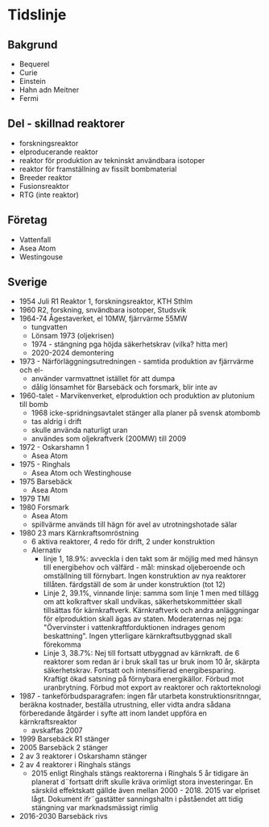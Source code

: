 # Tidslinje

## Bakgrund
* Bequerel
* Curie
* Einstein
* Hahn adn Meitner
* Fermi

## Del - skillnad reaktorer
* forskningsreaktor
* elproducerande reaktor
* reaktor för produktion av tekninskt användbara isotoper
* reaktor för framställning av fissilt bombmaterial
* Breeder reaktor
* Fusionsreaktor
* RTG (inte reaktor)

## Företag
* Vattenfall
* Asea Atom
* Westingouse

## Sverige
* 1954 Juli R1 Reaktor 1, forskningsreaktor, KTH Sthlm
* 1960 R2, forskning, snvändbara isotoper, Studsvik 
* 1964-74 Ågestaverket, el 10MW, fjärrvärme 55MW
  * tungvatten
  * Lönsam 1973 (oljekrisen) 
  * 1974 - stängning pga höjda säkerhetskrav (vilka? hitta mer)
  * 2020-2024 demontering
* 1973 - Närförläggningsutredningen - samtida produktion av fjärrvärme och el-
  * använder varmvattnet istället för att dumpa
  * dålig lönsamhet för Barsebäck och forsmark, blir inte av
* 1960-talet - Marvikenverket, elproduktion och produktion av plutonium till bomb
  * 1968 icke-spridningsavtalet stänger alla planer på svensk atombomb
  * tas aldrig i drift
  * skulle använda naturligt uran
  * användes som oljekraftverk (200MW) till 2009
* 1972 - Oskarshamn 1
  * Asea Atom
* 1975 - Ringhals
  * Asea Atom och Westinghouse
* 1975 Barsebäck
  * Asea Atom
* 1979 TMI
* 1980 Forsmark
  * Asea Atom
  * spillvärme används till hägn för avel av utrotningshotade sälar
* 1980 23 mars Kärnkraftsomröstning
  * 6 aktiva reaktorer, 4 redo för drift, 2 under konstruktion
  * Alernativ
    * linje 1, 18.9%: avveckla i den takt som är möjlig med med hänsyn till energibehov och välfärd - mål: minskad oljeberoende och omställning till förnybart. Ingen konstruktion av nya reaktorer tillåten. färdgställ de som är under konstruktion (tot 12)
    * Linje 2, 39.1%, vinnande linje: samma som linje 1 men med tillägg om att kolkraftver skall undvikas, säkerhetskommittéer skall tillsättas  för kärnkraftverk. Kärnkraftverk och andra anläggningar för elproduktion skall ägas av staten. Moderaternas nej pga: "Övervinster i vattenkraftforduktionen indrages genom beskattning". Ingen ytterligare kärnkraftsutbyggnad skall förekomma
    * Linje 3, 38.7%: Nej till fortsatt utbyggnad av kärnkraft. de 6 reaktorer som redan är i bruk skall tas ur bruk inom 10 år, skärpta säkerhetskrav. Fortsatt och intensifierad energibesparing. Kraftigt ökad satsning på förnybara energikällor. Förbud mot uranbrytning. Förbud mot export av reaktorer och raktorteknologi
* 1987 - tankeförbudsparagrafen: ingen får utarbeta konstruktionsritnngar, beräkna kostnader, beställa utrustning, eller vidta andra sådana förberedande åtgärder i syfte att inom landet uppföra en kärnkraftsreaktor
  * avskaffas 2007
* 1999 Barsebäck R1 stänger
* 2005 Barsebäck 2 stänger
* 2 av 3 reaktorer i Oskarshamn stänger
* 2 av 4 reaktorer i Ringhals stängs
  * 2015 enligt Ringhals stängs reaktorerna i Ringhals 5 år tidigare än planerat d¨fortsatt drift skulle kräva orimligt stora investeringar. En särskild effektskatt gällde även mellan 2000 - 2018. 2015 var elpriset lågt. Dokument ifr¨gastätter sanningshaltn i påståendet att tidig stängning var marknadsmässigt rimlig
* 2016-2030 Barsebäck rivs
